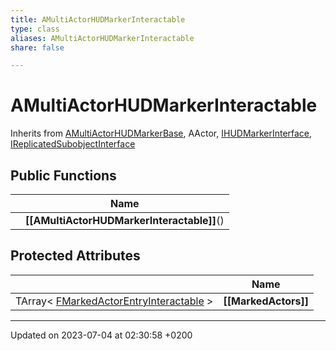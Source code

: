 ```yaml
---
title: AMultiActorHUDMarkerInteractable
type: class
aliases: AMultiActorHUDMarkerInteractable
share: false

---
```


# AMultiActorHUDMarkerInteractable





Inherits from [AMultiActorHUDMarkerBase](/docs/SDK/Source/Classes/classAMultiActorHUDMarkerBase.md), AActor, [IHUDMarkerInterface](/docs/SDK/Source/Classes/classIHUDMarkerInterface.md), [IReplicatedSubobjectInterface](/docs/SDK/Source/Classes/classIReplicatedSubobjectInterface.md)

## Public Functions

|                | Name           |
| -------------- | -------------- |
| | **[[AMultiActorHUDMarkerInteractable]]**() |

## Protected Attributes

|                | Name           |
| -------------- | -------------- |
| TArray< [FMarkedActorEntryInteractable](/docs/SDK/Source/Classes/structFMarkedActorEntryInteractable.md) > | **[[MarkedActors]]**  |

-------------------------------

Updated on 2023-07-04 at 02:30:58 +0200